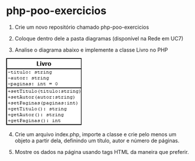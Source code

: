 # php-poo-exercicios
 
1. Crie um novo repositório chamado php-poo-exercicios

2. Coloque dentro dele a pasta diagramas (disponível na Rede em UC7)

3. Analise o diagrama abaixo e implemente a classe Livro no PHP

![diagrama](./diagramas/01.png)


4. Crie um arquivo index.php, importe a classe e crie pelo menos um objeto a partir dela, definindo um título, autor e número de páginas.

5. Mostre os dados na página usando tags HTML da maneira que preferir.